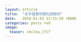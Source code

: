 ```yaml
---
layout: article
title:  "关于信息可视化的知识"
date:   2018-01-03 13:15:50 +0800
categories: posts rwd
image:
  teaser: smilea.jfif
---
```

